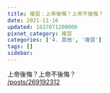 ```yaml
---
title: 複習：上帝後悔？上帝不後悔？
date: 2021-11-16
updated: 1637071200000
pixnet_category: 複習
categories: ['4. 其他', '複習']
tags: []
sidebar: 
---
```


<p>上帝後悔？上帝不後悔？<br/>
<a href="/posts/269192312" target="_blank">/posts/269192312</a></p>
<p> </p>
